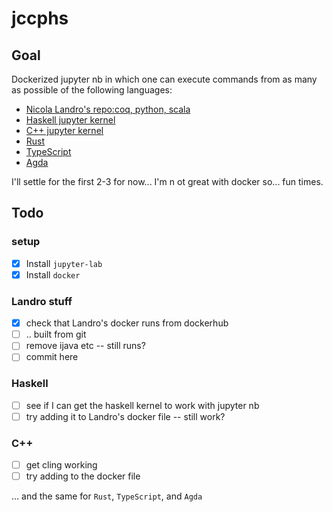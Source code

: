 # jccphs 

## Goal

Dockerized jupyter nb in which one can execute commands from as many as possible of the following languages:

- [Nicola Landro's repo:coq, python, scala](https://gitlab.com/nicolalandro/jupyter-and-coq)
- [Haskell jupyter kernel](https://github.com/IHaskell/IHaskell)
- [C++ jupyter kernel](https://github.com/jupyter-xeus/xeus-cling)
- [Rust](https://github.com/google/evcxr/tree/main/evcxr_jupyter)
- [TypeScript](https://github.com/winnekes/itypescript)
- [Agda](https://github.com/lclem/agda-kernel)

I'll settle for the first 2-3 for now... I'm n ot great with docker so... fun times.

## Todo

### setup
- [x] Install `jupyter-lab`
- [x] Install `docker`

### Landro stuff
- [x] check that Landro's docker runs from dockerhub
- [ ] .. built from git
- [ ] remove ijava etc -- still runs?
- [ ] commit here

### Haskell
- [ ] see if I can get the haskell kernel to work with jupyter nb
- [ ] try adding it to Landro's docker file -- still work?

### C++
- [ ] get cling working
- [ ] try adding to the docker file

... and the same for `Rust`, `TypeScript`, and `Agda`

